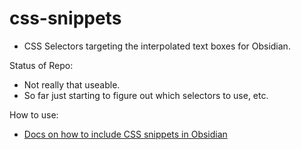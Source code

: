 # css-snippets

- CSS Selectors targeting the interpolated text boxes for Obsidian.

Status of Repo:
- Not really that useable.
- So far just starting to figure out which selectors to use, etc.

How to use:
- [Docs on how to include CSS snippets in Obsidian](https://help.obsidian.md/Extending+Obsidian/CSS+snippets)
